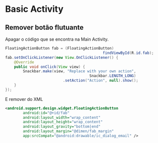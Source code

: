 # Basic Activity

## Remover botão flutuante
Apagar o código que se encontra na Main Activity.
```java
FloatingActionButton fab = (FloatingActionButton)
                                            findViewById(R.id.fab);
fab.setOnClickListener(new View.OnClickListener() {
    @Override
    public void onClick(View view) {
        Snackbar.make(view, "Replace with your own action",
                                      Snackbar.LENGTH_LONG)
                          .setAction("Action", null).show();
    }
});
```
E remover do XML
```xml
<android.support.design.widget.FloatingActionButton
        android:id="@+id/fab"
        android:layout_width="wrap_content"
        android:layout_height="wrap_content"
        android:layout_gravity="bottom|end"
        android:layout_margin="@dimen/fab_margin"
        app:srcCompat="@android:drawable/ic_dialog_email" />
```